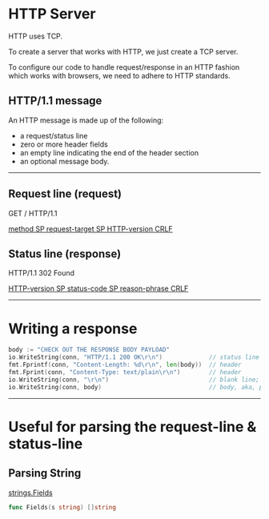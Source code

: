 # HTTP Server

HTTP uses TCP.

To create a server that works with HTTP, we just create a TCP server.

To configure our code to handle request/response in an HTTP fashion which works with browsers, we need to adhere to HTTP standards.

## HTTP/1.1 message

An HTTP message is made up of the following:

- a request/status line
- zero or more header fields
- an empty line indicating the end of the header section
- an optional message body.

***

## Request line (request)

GET / HTTP/1.1

[method SP request-target SP HTTP-version CRLF](https://tools.ietf.org/html/rfc7230#section-3.1.1)

## Status line (response)

HTTP/1.1 302 Found

[HTTP-version SP status-code SP reason-phrase CRLF](https://tools.ietf.org/html/rfc7230#section-3.1.2)

***

# Writing a response

``` Go
body := "CHECK OUT THE RESPONSE BODY PAYLOAD"
io.WriteString(conn, "HTTP/1.1 200 OK\r\n") 			// status line
fmt.Fprintf(conn, "Content-Length: %d\r\n", len(body)) 	// header
fmt.Fprint(conn, "Content-Type: text/plain\r\n") 		// header
io.WriteString(conn, "\r\n") 							// blank line; CRLF; carriage-return line-feed
io.WriteString(conn, body) 								// body, aka, payload
```

***

# Useful for parsing the request-line & status-line

## Parsing String

[strings.Fields](https://godoc.org/strings#Fields)
``` Go
func Fields(s string) []string
```
